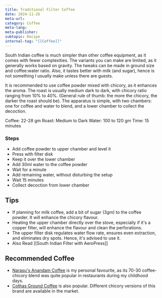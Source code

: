 ```yaml
---
title: Traditional Filter Coffee
date: 2024-11-26
meta-url: 
category: Coffee
meta-lang: 
meta-publisher: 
subtopic: Recipe
internal-tag: "[[Coffee]]"
---
```



South Indian coffee is much simpler than other coffee equipment, as it comes with fewer complexities. The variants you can make are limited, as it generally works based on gravity. The tweaks can be made in ground size and coffee:water ratio. Also, it tastes better with milk (and sugar), hence is not something I usually make unless there are guests. 

It is recommended to use coffee powder mixed with chicory, as it enhances the aroma. The roast is usually medium dark to dark, with chicory ratio ranging from 10% to 40%. (General rule of thumb: the more the chicory, the darker the roast should be). The apparatus is simple, with two chambers: one for coffee and water to blend, and a lower chamber to collect the decoction. 

Coffee: 22-28 gm
Roast: Medium to Dark
Water: 100 to 120 gm
Time: 15 minutes

### Steps 
- Add coffee powder to upper chamber and level it
- Press with filter disk
- Keep it over the lower chamber
- Add 30ml water to the coffee powder
- Wait for a minute
- Add remaining water, without disturbing the setup
- Wait 15 minutes
- Collect decoction from lower chamber 

## Tips
- If planning for milk coffee, add a bit of sugar (3gm) to the coffee powder. It will enhance the chicory flavour.
- Heating the upper chamber directly over the stove, especially if it's a copper filter, will enhance the flavour and clean the perforations. 
- The upper filter disk regulates water flow rate, ensures even extraction, and eliminates dry spots. Hence, it's advised to use it.
- Also Read [[South Indian Filter with AeroPress]]

## Recommended Coffee
- [Narasu's Anandam Coffee](https://amzn.to/3AabNqJ) is my personal favourite, as its 70-30 coffee-chicory blend was quite popular in restaurants during my childhood days.
- [Cothas Ground Coffee](https://amzn.to/3Uovz8Q) is also popular. Different chicory versions of this brand are available in the market.